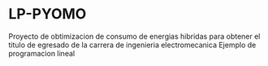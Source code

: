 # LP-PYOMO
Proyecto de obtimizacion de consumo de energias hibridas para obtener el titulo de egresado de la carrera de ingenieria electromecanica
Ejemplo de programacion lineal
